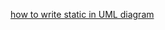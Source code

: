 [how to write static in UML diagram](https://icarus.cs.weber.edu/~dab/cs1410/textbook/9.Classes_And_Objects/static.html)
